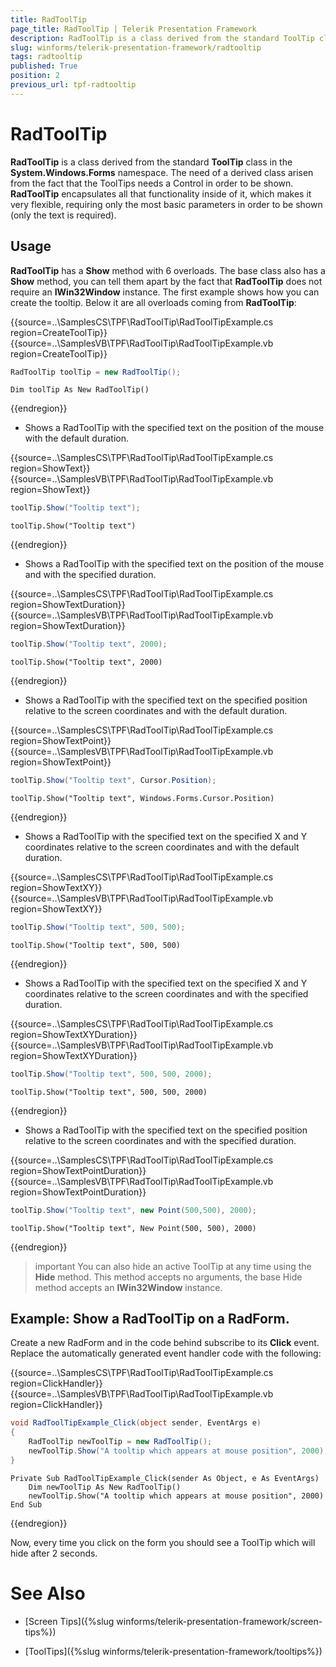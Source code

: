 ```yaml
---
title: RadToolTip
page_title: RadToolTip | Telerik Presentation Framework
description: RadToolTip is a class derived from the standard ToolTip class in the System.Windows.Forms namespace.
slug: winforms/telerik-presentation-framework/radtooltip
tags: radtooltip
published: True
position: 2
previous_url: tpf-radtooltip
---
```


# RadToolTip

__RadToolTip__ is a class derived from the standard __ToolTip__ class in the __System.Windows.Forms__ namespace. The need of a derived class arisen from the fact that the ToolTips needs a Control in order to be shown. __RadToolTip__ encapsulates all that functionality inside of it, which makes it very flexible, requiring only the most basic parameters in order to be shown (only the text is required).
      

## Usage

__RadToolTip__ has a __Show__ method with 6 overloads. The base class also has a __Show__ method, you can tell them apart by the fact that __RadToolTip__ does not require an __IWin32Window__ instance. The first example shows how you can create the tooltip. Below it are all overloads coming from __RadToolTip__:

{{source=..\SamplesCS\TPF\RadToolTip\RadToolTipExample.cs region=CreateToolTip}} 
{{source=..\SamplesVB\TPF\RadToolTip\RadToolTipExample.vb region=CreateToolTip}} 

````C#
RadToolTip toolTip = new RadToolTip();

````
````VB.NET
Dim toolTip As New RadToolTip()

````

{{endregion}} 

* Shows a RadToolTip with the specified text on the position of the mouse with the default duration.

{{source=..\SamplesCS\TPF\RadToolTip\RadToolTipExample.cs region=ShowText}} 
{{source=..\SamplesVB\TPF\RadToolTip\RadToolTipExample.vb region=ShowText}} 

````C#
toolTip.Show("Tooltip text");

````
````VB.NET
toolTip.Show("Tooltip text")

````

{{endregion}} 

* Shows a RadToolTip with the specified text on the position of the mouse and with the specified duration.

{{source=..\SamplesCS\TPF\RadToolTip\RadToolTipExample.cs region=ShowTextDuration}} 
{{source=..\SamplesVB\TPF\RadToolTip\RadToolTipExample.vb region=ShowTextDuration}} 

````C#
toolTip.Show("Tooltip text", 2000);

````
````VB.NET
toolTip.Show("Tooltip text", 2000)

````

{{endregion}} 

* Shows a RadToolTip with the specified text on the specified position relative to the screen coordinates and with the default duration.

{{source=..\SamplesCS\TPF\RadToolTip\RadToolTipExample.cs region=ShowTextPoint}} 
{{source=..\SamplesVB\TPF\RadToolTip\RadToolTipExample.vb region=ShowTextPoint}} 

````C#
toolTip.Show("Tooltip text", Cursor.Position);

````
````VB.NET
toolTip.Show("Tooltip text", Windows.Forms.Cursor.Position)

````

{{endregion}} 

* Shows a RadToolTip with the specified text on the specified X and Y coordinates relative to the screen coordinates and with the default duration.

{{source=..\SamplesCS\TPF\RadToolTip\RadToolTipExample.cs region=ShowTextXY}} 
{{source=..\SamplesVB\TPF\RadToolTip\RadToolTipExample.vb region=ShowTextXY}} 

````C#
toolTip.Show("Tooltip text", 500, 500);

````
````VB.NET
toolTip.Show("Tooltip text", 500, 500)

````

{{endregion}}

* Shows a RadToolTip with the specified text on the specified X and Y coordinates relative to the screen coordinates and with the specified duration.

{{source=..\SamplesCS\TPF\RadToolTip\RadToolTipExample.cs region=ShowTextXYDuration}} 
{{source=..\SamplesVB\TPF\RadToolTip\RadToolTipExample.vb region=ShowTextXYDuration}} 

````C#
toolTip.Show("Tooltip text", 500, 500, 2000);

````
````VB.NET
toolTip.Show("Tooltip text", 500, 500, 2000)

````

{{endregion}} 

* Shows a RadToolTip with the specified text on the specified position relative to the screen coordinates and with the specified duration.

{{source=..\SamplesCS\TPF\RadToolTip\RadToolTipExample.cs region=ShowTextPointDuration}} 
{{source=..\SamplesVB\TPF\RadToolTip\RadToolTipExample.vb region=ShowTextPointDuration}} 

````C#
toolTip.Show("Tooltip text", new Point(500,500), 2000);

````
````VB.NET
toolTip.Show("Tooltip text", New Point(500, 500), 2000)

````

{{endregion}} 

>important You can also hide an active ToolTip at any time using the __Hide__ method. This method accepts no arguments, the base Hide method accepts an __IWin32Window__ instance.
>

## Example: Show a RadToolTip on a RadForm.

Create a new RadForm and in the code behind subscribe to its __Click__ event. Replace the automatically generated event handler code with the following:

{{source=..\SamplesCS\TPF\RadToolTip\RadToolTipExample.cs region=ClickHandler}} 
{{source=..\SamplesVB\TPF\RadToolTip\RadToolTipExample.vb region=ClickHandler}} 

````C#
void RadToolTipExample_Click(object sender, EventArgs e)
{
    RadToolTip newToolTip = new RadToolTip();
    newToolTip.Show("A tooltip which appears at mouse position", 2000);
}

````
````VB.NET
Private Sub RadToolTipExample_Click(sender As Object, e As EventArgs)
    Dim newToolTip As New RadToolTip()
    newToolTip.Show("A tooltip which appears at mouse position", 2000)
End Sub

````

{{endregion}} 

Now, every time you click on the form you should see a ToolTip which will hide after 2 seconds.
        

# See Also
* [Screen Tips]({%slug winforms/telerik-presentation-framework/screen-tips%})

* [ToolTips]({%slug winforms/telerik-presentation-framework/tooltips%})

